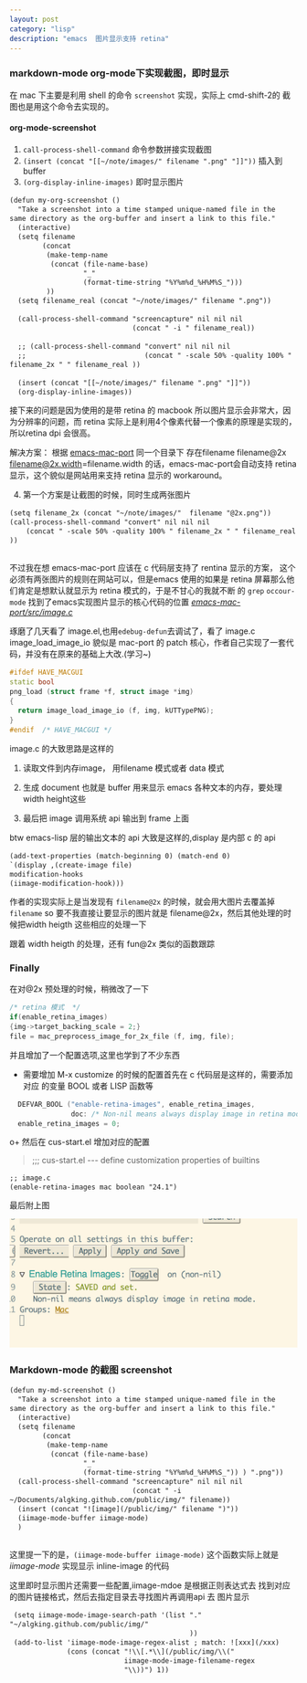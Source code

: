 ```yaml
---
layout: post
category: "lisp"
description: "emacs  图片显示支持 retina"
---
```


###  markdown-mode org-mode下实现截图，即时显示 ###
在 mac 下主要是利用 shell 的命令 `screenshot` 实现，实际上 cmd-shift-2的
截图也是用这个命令去实现的。

#### org-mode-screenshot ####

1. `call-process-shell-command` 命令参数拼接实现截图
2. `(insert (concat "[[~/note/images/" filename ".png" "]]"))` 插入到 buffer
3. `(org-display-inline-images)` 即时显示图片


``` emacs-lisp
(defun my-org-screenshot ()
  "Take a screenshot into a time stamped unique-named file in the
same directory as the org-buffer and insert a link to this file."
  (interactive)
  (setq filename
        (concat
         (make-temp-name
          (concat (file-name-base)
                  "_"
                  (format-time-string "%Y%m%d_%H%M%S_")))
         ))
  (setq filename_real (concat "~/note/images/" filename ".png"))
  
  (call-process-shell-command "screencapture" nil nil nil
                              (concat " -i " filename_real))
  
  ;; (call-process-shell-command "convert" nil nil nil
  ;;                             (concat " -scale 50% -quality 100% " filename_2x " " filename_real ))

  (insert (concat "[[~/note/images/" filename ".png" "]]"))
  (org-display-inline-images))
```

接下来的问题是因为使用的是带 retina 的 macbook 所以图片显示会非常大，因为分辨率的问题，而 retina 实际上是利用4个像素代替一个像素的原理是实现的，所以retina dpi 会很高。

解决方案：
根据 [emacs-mac-port](https://github.com/railwaycat/emacs-mac-port/blob/7be6d9e8dbd122b060b058c0a345091debc52975/doc/emacs/macport.texi#L401 ) 
同一个目录下 存在filename filename@2x filename@2x.width=filename.width 的话，emacs-mac-port会自动支持 retina
显示，这个貌似是网站用来支持 retina 显示的 workaround。


4. 第一个方案是让截图的时候，同时生成两张图片

``` emacs-lisp
(setq filename_2x (concat "~/note/images/"  filename "@2x.png"))
(call-process-shell-command "convert" nil nil nil
    (concat " -scale 50% -quality 100% " filename_2x " " filename_real ))
    
```


 不过我在想 emacs-mac-port 应该在 c 代码层支持了 rentina 显示的方案，
 这个必须有两张图片的规则在网站可以，但是emacs 使用的如果是 retina 
 屏幕那么他们肯定是想默认就显示为 retina 模式的，于是不甘心的我就不断
 的 `grep` `occour-mode` 找到了emacs实现图片显示的核心代码的位置
 [ _emacs-mac-port/src/image.c_](https://github.com/railwaycat/emacs-mac-port/blob/7be6d9e8dbd122b060b058c0a345091debc52975/src/image.c ) 
 

 琢磨了几天看了 image.el,也用`edebug-defun`去调试了，看了 image.c
 image_load_image_io 貌似是 mac-port 的 patch 核心，作者自己实现了一套代码，并没有在原来的基础上大改.(学习~)

``` c++
#ifdef HAVE_MACGUI
static bool
png_load (struct frame *f, struct image *img)
{
  return image_load_image_io (f, img, kUTTypePNG);
}
#endif  /* HAVE_MACGUI */

```

image.c 的大致思路是这样的

1. 读取文件到内存image， 用filename 模式或者 data 模式 
2. 生成 document 也就是 buffer 用来显示 emacs 各种文本的内存，要处理
 width height这些

3. 最后把 image 调用系统 api 输出到 frame 上面

btw emacs-lisp 层的输出文本的 api 大致是这样的,display 是内部 c 的 api

``` emacs-lisp
(add-text-properties (match-beginning 0) (match-end 0)
`(display ,(create-image file)
modification-hooks
(iimage-modification-hook)))
```

作者的实现实际上是当发现有 `filename@2x` 的时候，就会用大图片去覆盖掉 `filename`
so 要不我直接让要显示的图片就是 filename@2x，然后其他处理的时候把width heigth 
这些相应的处理一下

跟着 width heigth 的处理，还有 fun@2x 类似的函数跟踪    

### Finally ###

在对@2x 预处理的时候，稍微改了一下

``` c++
/* retina 模式  */
if(enable_retina_images)
{img->target_backing_scale = 2;}
file = mac_preprocess_image_for_2x_file (f, img, file);

```

并且增加了一个配置选项,这里也学到了不少东西
+ 需要增加 M-x customize 的时候的配置首先在 c 代码层是这样的，需要添加对应
的变量 BOOL 或者 LISP 函数等

``` c++
  DEFVAR_BOOL ("enable-retina-images", enable_retina_images,
               doc: /* Non-nil means always display image in retina mode.*/);
  enable_retina_images = 0;

```

o+ 然后在 cus-start.el 增加对应的配置
> ;;; cus-start.el --- define customization properties of builtins

``` emacs-lisp
;; image.c
(enable-retina-images mac boolean "24.1")

```

最后附上图

![image](/public/img/2016-04-08-emacs-retina-support_20160409_235242_75074HPT.png)

### Markdown-mode 的截图 screenshot ###

``` emacs-lisp
(defun my-md-screenshot ()
  "Take a screenshot into a time stamped unique-named file in the
same directory as the org-buffer and insert a link to this file."
  (interactive)
  (setq filename
        (concat
         (make-temp-name
          (concat (file-name-base)
                  "_"
                  (format-time-string "%Y%m%d_%H%M%S_")) ) ".png"))
  (call-process-shell-command "screencapture" nil nil nil
                              (concat " -i ~/Documents/algking.github.com/public/img/" filename))
  (insert (concat "![image](/public/img/" filename ")"))
  (iimage-mode-buffer iimage-mode)
  )
    
```

这里提一下的是，`(iimage-mode-buffer iimage-mode)` 这个函数实际上就是
_iimage-mode_ 实现显示 inline-image 的代码


 这里即时显示图片还需要一些配置,iimage-mdoe 是根据正则表达式去
 找到对应的图片链接格式，然后去指定目录去寻找图片再调用api 去
 图片显示

``` emacs-lisp
 (setq iimage-mode-image-search-path '(list "." "~/algking.github.com/public/img/"
                                            ))
 (add-to-list 'iimage-mode-image-regex-alist ; match: ![xxx](/xxx)
              (cons (concat "!\\[.*\\](/public/img/\\("
                            iimage-mode-image-filename-regex
                            "\\))") 1))

```

